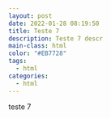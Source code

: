 ```yaml
---
layout: post
date: 2022-01-28 08:19:50
title: Teste 7
description: Teste 7 descr
main-class: html
color: "#EB7728"
tags:
  - html
categories:
  - html
---
```

teste 7